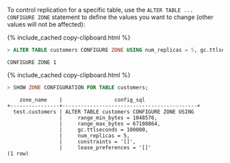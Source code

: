 To control replication for a specific table,  use the `ALTER TABLE ... CONFIGURE ZONE` statement to define the values you want to change (other values will not be affected):

{% include_cached copy-clipboard.html %}
~~~ sql
> ALTER TABLE customers CONFIGURE ZONE USING num_replicas = 5, gc.ttlseconds = 100000;
~~~

~~~
CONFIGURE ZONE 1
~~~

{% include_cached copy-clipboard.html %}
~~~ sql
> SHOW ZONE CONFIGURATION FOR TABLE customers;
~~~

~~~
    zone_name    |                 config_sql
+----------------+--------------------------------------------+
  test.customers | ALTER TABLE customers CONFIGURE ZONE USING
                 |     range_min_bytes = 1048576,
                 |     range_max_bytes = 67108864,
                 |     gc.ttlseconds = 100000,
                 |     num_replicas = 5,
                 |     constraints = '[]',
                 |     lease_preferences = '[]'
(1 row)
~~~

